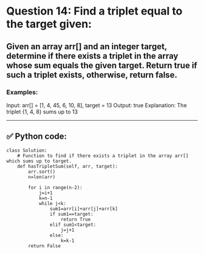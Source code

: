 # Question 14: Find a triplet equal to the target given:

## Given an array arr[] and an integer target, determine if there exists a triplet in the array whose sum equals the given target. Return true if such a triplet exists, otherwise, return false.

### Examples:

Input: arr[] = [1, 4, 45, 6, 10, 8], target = 13 
Output: true 
Explanation: The triplet {1, 4, 8} sums up to 13

---
## ✅ Python code:

```
class Solution:
    # Function to find if there exists a triplet in the array arr[] which sums up to target.
    def hasTripletSum(self, arr, target):
        arr.sort()
        n=len(arr)
        
        for i in range(n-2):
            j=i+1
            k=n-1
            while j<k:
                sum1=arr[i]+arr[j]+arr[k]
                if sum1==target:
                    return True
                elif sum1<target:
                    j=j+1
                else:
                    k=k-1
        return False
```
